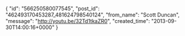  {
   "id": "566250580077545",
   "post_id": "462493170453287_481624798540124",
   "from_name": "Scott Duncan",
   "message": "http://youtu.be/32Td1tkaZR0",
   "created_time": "2013-09-30T14:00:16+0000"
 }
